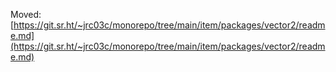 Moved: [https://git.sr.ht/~jrc03c/monorepo/tree/main/item/packages/vector2/readme.md](https://git.sr.ht/~jrc03c/monorepo/tree/main/item/packages/vector2/readme.md)